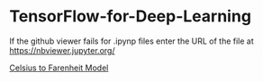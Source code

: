 # TensorFlow-for-Deep-Learning


If the github viewer fails for .ipynp files enter the URL of the file at https://nbviewer.jupyter.org/


[Celsius to Farenheit Model](https://gist.github.com/Jackesgamero/a3c8def8d3d714d6c3bca0eddf1642ef)
